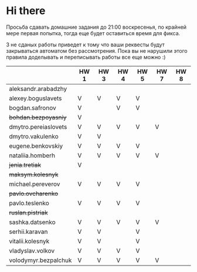 # Hi there

Просьба сдавать домашние задания до 21:00 воскресенья, по крайней мере первая попытка,
тогда еще будет оставиться время для фикса.

3 не сданых работы приведет к тому что ваши реквесты будут закрываться автоматом без рассмотрения.
Пока вы не нарушили этого правила доделывать и переписывать работы все еще можно :)


|                           | HW 1 | HW 3 | HW 4 | HW 5 | HW 7 | HW 8 |
| ---                       | ---  | ---  | ---  | ---  | ---  | ---  |
| aleksandr.arabadzhy       |      |      |      |      |      |      |
| alexey.boguslavets        |  V   |   V  |   V  |  V   |      |      |    
| bogdan.safronov           |  V   |      |   V  |  V   |      |      |
| ~~bohdan.bezpoyasniy~~    |  V   |      |      |      |      |      |
| dmytro.pereiaslovets      |  V   |   V  |   V  |  V   |  V   |      |
| dmytro.vakulenko          |  V   |   V  |      |      |      |      |
| eugene.benkovskiy         |  V   |   V  |   V  |  V   |      |      |
| nataliia.homberh          |  V   |   V  |   V  |  V   |  V   |      |
| ~~jenia.tretiak~~         |  V   |      |      |      |      |      |
| ~~maksym.kolesnyk~~       |      |      |      |      |      |      |
| michael.pereverov         |  V   |   V  |   V  |  V   |      |      |
| ~~pavlo.ovcharenko~~      |      |      |      |      |      |      |
| pavlo.teslenko            |  V   |   V  |   V  |  V   |      |      |
| ~~ruslan.pistriak~~       |      |      |      |      |      |      |
| sashka.datsenko           |  V   |   V  |   V  |  V   |  V   |      |
| serhii.karavan            |  V   |   V  |      |  V   |      |      |
| vitalii.kolesnyk          |  V   |   V  |      |  V   |      |      |
| vladyslav.volkov          |  V   |   V  |   V  |  V   |      |      |
| volodymyr.bezpalchuk      |  V   |   V  |   V  |  V   |  V   |      |

